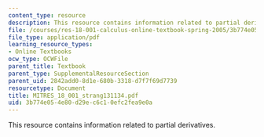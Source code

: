 ```yaml
---
content_type: resource
description: This resource contains information related to partial derivatives.
file: /courses/res-18-001-calculus-online-textbook-spring-2005/3b774e054e80d29ec6c10efc2fea9e0a_MITRES_18_001_strang131134.pdf
file_type: application/pdf
learning_resource_types:
- Online Textbooks
ocw_type: OCWFile
parent_title: Textbook
parent_type: SupplementalResourceSection
parent_uid: 2842add0-8d1e-680b-3318-d7f7f69d7739
resourcetype: Document
title: MITRES_18_001_strang131134.pdf
uid: 3b774e05-4e80-d29e-c6c1-0efc2fea9e0a
---
```

This resource contains information related to partial derivatives.

